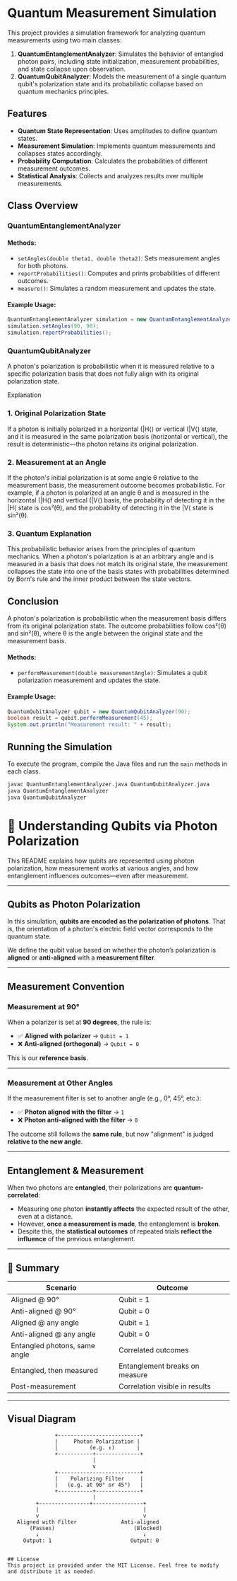 # Quantum Measurement Simulation

This project provides a simulation framework for analyzing quantum measurements using two main classes:

1. **QuantumEntanglementAnalyzer**: Simulates the behavior of entangled photon pairs, including state initialization, measurement probabilities, and state collapse upon observation.
2. **QuantumQubitAnalyzer**: Models the measurement of a single quantum qubit's polarization state and its probabilistic collapse based on quantum mechanics principles.

## Features
- **Quantum State Representation**: Uses amplitudes to define quantum states.
- **Measurement Simulation**: Implements quantum measurements and collapses states accordingly.
- **Probability Computation**: Calculates the probabilities of different measurement outcomes.
- **Statistical Analysis**: Collects and analyzes results over multiple measurements.

## Class Overview

### QuantumEntanglementAnalyzer

#### Methods:
- `setAngles(double theta1, double theta2)`: Sets measurement angles for both photons.
- `reportProbabilities()`: Computes and prints probabilities of different outcomes.
- `measure()`: Simulates a random measurement and updates the state.

#### Example Usage:
```java
QuantumEntanglementAnalyzer simulation = new QuantumEntanglementAnalyzer(0.707, 0, 0, 0.707);
simulation.setAngles(90, 90);
simulation.reportProbabilities();
```

### QuantumQubitAnalyzer

A photon's polarization is probabilistic when it is measured relative to a specific polarization basis that does not fully align with its original polarization state.

Explanation

### 1. Original Polarization State
If a photon is initially polarized in a horizontal (|H⟨) or vertical (|V⟨) state, and it is measured in the same polarization basis (horizontal or vertical), the result is deterministic—the photon retains its original polarization.

### 2. Measurement at an Angle
If the photon's initial polarization is at some angle θ relative to the measurement basis, the measurement outcome becomes probabilistic. For example, if a photon is polarized at an angle θ and is measured in the horizontal (|H⟨) and vertical (|V⟨) basis, the probability of detecting it in the |H⟨ state is cos²(θ), and the probability of detecting it in the |V⟨ state is sin²(θ).

### 3. Quantum Explanation
This probabilistic behavior arises from the principles of quantum mechanics. When a photon's polarization is at an arbitrary angle and is measured in a basis that does not match its original state, the measurement collapses the state into one of the basis states with probabilities determined by Born's rule and the inner product between the state vectors.

## Conclusion
A photon's polarization is probabilistic when the measurement basis differs from its original polarization state. The outcome probabilities follow cos²(θ) and sin²(θ), where θ is the angle between the original state and the measurement basis.

#### Methods:
- `performMeasurement(double measurementAngle)`: Simulates a qubit polarization measurement and updates the state.

#### Example Usage:
```java
QuantumQubitAnalyzer qubit = new QuantumQubitAnalyzer(90);
boolean result = qubit.performMeasurement(45);
System.out.println("Measurement result: " + result);
```

## Running the Simulation
To execute the program, compile the Java files and run the `main` methods in each class.
```sh
javac QuantumEntanglementAnalyzer.java QuantumQubitAnalyzer.java
java QuantumEntanglementAnalyzer
java QuantumQubitAnalyzer
```

# 🧠 Understanding Qubits via Photon Polarization

This README explains how qubits are represented using photon polarization, how measurement works at various angles, and how entanglement influences outcomes—even after measurement.

---

##  Qubits as Photon Polarization

In this simulation, **qubits are encoded as the polarization of photons**. That is, the orientation of a photon's electric field vector corresponds to the quantum state.

We define the qubit value based on whether the photon’s polarization is **aligned** or **anti-aligned** with a **measurement filter**.

---

## Measurement Convention

### Measurement at **90°**

When a polarizer is set at **90 degrees**, the rule is:

- ✅ **Aligned with polarizer** → `Qubit = 1`
- ❌ **Anti-aligned (orthogonal)** → `Qubit = 0`

This is our **reference basis**.

---

### Measurement at **Other Angles**

If the measurement filter is set to another angle (e.g., 0°, 45°, etc.):

- ✅ **Photon aligned with the filter** → `1`
- ❌ **Photon anti-aligned with the filter** → `0`

The outcome still follows the **same rule**, but now "alignment" is judged **relative to the new angle**.

---

## Entanglement & Measurement

When two photons are **entangled**, their polarizations are **quantum-correlated**:

- Measuring one photon **instantly affects** the expected result of the other, even at a distance.
- However, **once a measurement is made**, the entanglement is **broken**.
- Despite this, the **statistical outcomes** of repeated trials **reflect the influence** of the previous entanglement.

---

## 🧪 Summary

| Scenario                          | Outcome                          |
|----------------------------------|----------------------------------|
| Aligned @ 90°                    | Qubit = 1                        |
| Anti-aligned @ 90°               | Qubit = 0                        |
| Aligned @ any angle              | Qubit = 1                        |
| Anti-aligned @ any angle         | Qubit = 0                        |
| Entangled photons, same angle    | Correlated outcomes              |
| Entangled, then measured         | Entanglement breaks on measure  |
| Post-measurement                 | Correlation visible in results   |

---

## Visual Diagram

```plaintext
               +--------------------------+
               |     Photon Polarization |
               |          (e.g. ↕)       |
               +-----------+--------------+
                           |
                           v
               +--------------------------+
               |    Polarizing Filter     |
               |   (e.g. at 90° or 45°)   |
               +-----------+--------------+
                           |
         +----------------+----------------+
         |                                 |
         v                                 v
   Aligned with Filter              Anti-aligned
       (Passes)                         (Blocked)
         ↓                                 ↓
     Output: 1                         Output: 0


## License
This project is provided under the MIT License. Feel free to modify and distribute it as needed.

